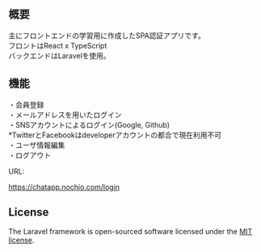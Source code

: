 ## 概要

主にフロントエンドの学習用に作成したSPA認証アプリです。  
フロントはReact x TypeScript  
バックエンドはLaravelを使用。  

## 機能
・会員登録  
・メールアドレスを用いたログイン  
・SNSアカウントによるログイン(Google, Github)  
*TwitterとFacebookはdeveloperアカウントの都合で現在利用不可  
・ユーザ情報編集  
・ログアウト  

URL:  
<p><a href="https://chatapp.nochio.com/login" target="_blank">https://chatapp.nochio.com/login</a></p>


## License

The Laravel framework is open-sourced software licensed under the [MIT license](https://opensource.org/licenses/MIT).

